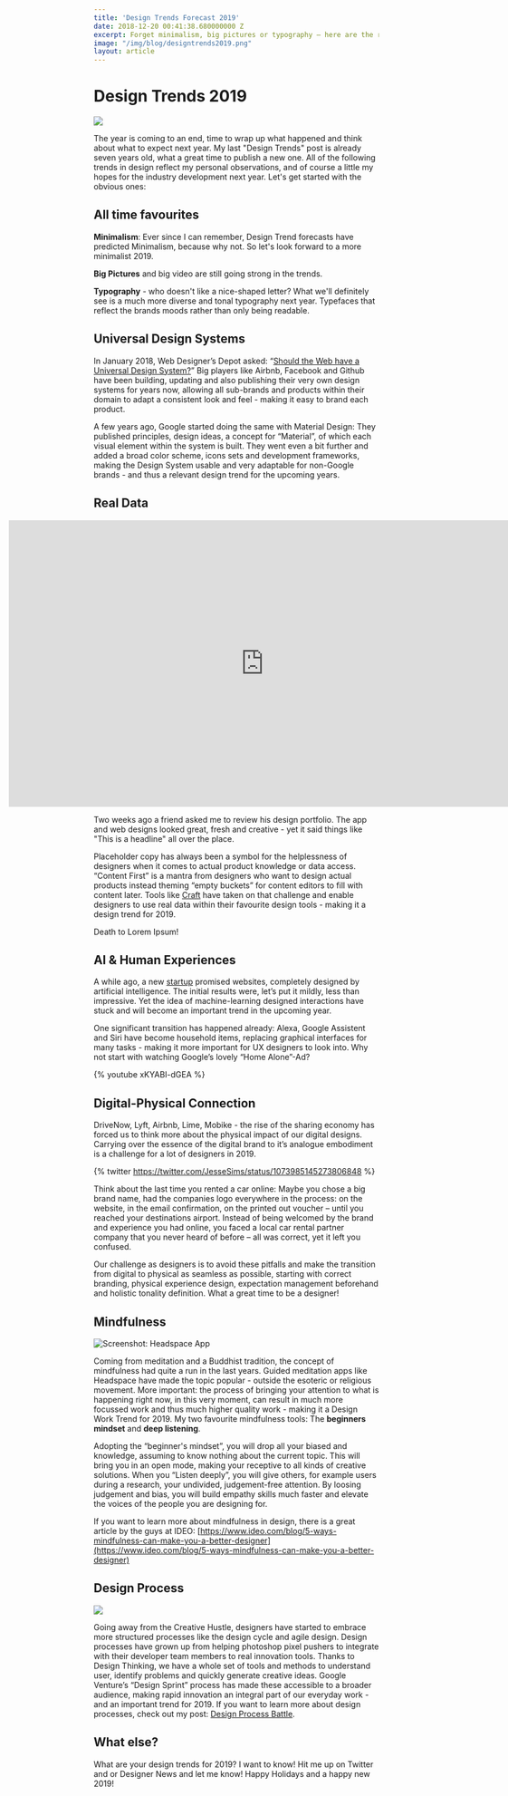 ```yaml
---
title: 'Design Trends Forecast 2019'
date: 2018-12-20 00:41:38.680000000 Z
excerpt: Forget minimalism, big pictures or typography – here are the real design trends for 2019.
image: "/img/blog/designtrends2019.png"
layout: article
---
```


# Design Trends 2019

![](https://d2mxuefqeaa7sj.cloudfront.net/s_C0F1F68D9B52FE41D5455D23D0F44DB5DE8291EF5030A1F26CFC1F611D0BF7CF_1545263581610_Screen+Shot+2018-12-20+at+00.52.33.png)

The year is coming to an end, time to wrap up what happened and think about what to expect next year. My last "Design Trends" post is already seven years old, what a great time to publish a new one.
All of the following trends in design reflect my personal observations, and of course a little my hopes for the industry development next year. Let's get started with the obvious ones:

## All time favourites

**Minimalism**: Ever since I can remember, Design Trend forecasts have predicted Minimalism, because why not. So let's look forward to a more minimalist 2019.

**Big Pictures** and big video are still going strong in the trends.

**Typography** - who doesn't like a nice-shaped letter? What we'll definitely see is a much more diverse and tonal typography next year. Typefaces that reflect the brands moods rather than only being readable.

## Universal Design Systems

In January 2018, Web Designer’s Depot asked: “[Should the Web have a Universal Design System?](https://www.webdesignerdepot.com/2018/01/should-the-web-have-a-universal-design-system/)” Big players like Airbnb, Facebook and Github have been building, updating and also publishing their very own design systems for years now, allowing all sub-brands and products within their domain to adapt a consistent look and feel - making it easy to brand each product.

A few years ago, Google started doing the same with Material Design: They published principles, design ideas, a concept for “Material”, of which each visual element within the system is built. They went even a bit further and added a broad color scheme, icons sets and development frameworks, making the Design System usable and very adaptable for non-Google brands - and thus a relevant design trend for the upcoming years.

## Real Data

<iframe src="https://player.vimeo.com/video/171412427?title=0&amp;byline=0&amp;portrait=0&amp;color=ff2200" width="100%" height="360" frameborder="0" webkitallowfullscreen="" mozallowfullscreen="" allowfullscreen="" class="video"></iframe>
<style>
  .video {
    width: 100%;
    height: 360px;
  }
  @media (min-width: 900px) {
    .video {
      width: 900px;
      height: 506px;
      margin-left: -150px;
    }
  }
</style>


Two weeks ago a friend asked me to review his design portfolio. The app and web designs looked great, fresh and creative - yet it said things like "This is a headline" all over the place.

Placeholder copy has always been a symbol for the helplessness of designers when it comes to actual product knowledge or data access. “Content First” is a mantra from designers who want to design actual products instead theming “empty buckets” for content editors to fill with content later.  Tools like [Craft](https://www.invisionapp.com/craft) have taken on that challenge and enable designers to use real data within their favourite design tools - making it a design trend for 2019.

Death to Lorem Ipsum!

## AI & Human Experiences

A while ago, a new [startup](https://thegrid.io/) promised websites, completely designed by artificial intelligence. The initial results were, let’s put it mildly, less than impressive. Yet the idea of machine-learning designed interactions have stuck and will become an important trend in the upcoming year.

One significant transition has happened already: Alexa, Google Assistent and Siri have become household items, replacing graphical interfaces for many tasks - making it more important for UX designers to look into. Why not start with watching Google’s lovely “Home Alone”-Ad?

{% youtube xKYABI-dGEA %}

## Digital-Physical Connection

DriveNow, Lyft, Airbnb, Lime, Mobike - the rise of the sharing economy has forced us to think more about the physical impact of our digital designs. Carrying over the essence of the digital brand to it’s analogue embodiment is a challenge for a lot of designers in 2019.

{% twitter https://twitter.com/JesseSims/status/1073985145273806848 %}


Think about the last time you rented a car online: Maybe you chose a big brand name, had the companies logo everywhere in the process: on the website, in the email confirmation, on the printed out voucher – until you reached your destinations airport. Instead of being welcomed by the brand and experience you had online, you faced a local car rental partner company that you never heard of before – all was correct, yet it left you confused.

Our challenge as designers is to avoid these pitfalls and make the transition from digital to physical as seamless as possible, starting with correct branding, physical experience design, expectation management beforehand and holistic tonality definition. What a great time to be a designer!

## Mindfulness

![Screenshot: Headspace App](https://s3-us-west-2.amazonaws.com/hs-production-blog/blog/wp-content/uploads/2018/03/01153823/030618_CompletedBasics_Feature.png)


Coming from meditation and a Buddhist tradition, the concept of mindfulness had quite a run in the last years. Guided meditation apps like Headspace have made the topic popular - outside the esoteric or religious movement. 
More important: the process of bringing your attention to what is happening right now, in this very moment, can result in much more focussed work and thus much higher quality work - making it a Design Work Trend for 2019. My two favourite mindfulness tools: The **beginners mindset** and **deep listening**.

Adopting the “beginner's mindset”, you will drop all your biased and knowledge, assuming to know nothing about the current topic. This will bring you in an open mode, making your receptive to all kinds of creative solutions.
When you “Listen deeply”, you will give others, for example users during a research, your undivided, judgement-free attention. By loosing judgement and bias, you will build empathy skills much faster and elevate the voices of the people you are designing for.

If you want to learn more about mindfulness in design, there is a great article by the guys at IDEO: [https://www.ideo.com/blog/5-ways-mindfulness-can-make-you-a-better-designer](https://www.ideo.com/blog/5-ways-mindfulness-can-make-you-a-better-designer)

## Design Process

![](https://d2mxuefqeaa7sj.cloudfront.net/s_C0F1F68D9B52FE41D5455D23D0F44DB5DE8291EF5030A1F26CFC1F611D0BF7CF_1545263703152_image.png)


Going away from the Creative Hustle, designers have started to embrace more structured processes like the design cycle and agile design. Design processes have grown up from helping photoshop pixel pushers to integrate with their developer team members to real innovation tools. Thanks to Design Thinking, we have a whole set of tools and methods to understand user, identify problems and quickly generate creative ideas.
Google Venture’s “Design Sprint” process has made these accessible to a broader audience, making rapid innovation an integral part of our everyday work - and an important trend for 2019. If you want to learn more about design processes, check out my post: [Design Process Battle](https://johannesippen.com/2018/design-process-battle/).

## What else?

What are your design trends for 2019? I want to know! Hit me up on Twitter and or Designer News and let me know! Happy Holidays and a happy new 2019!

